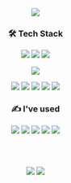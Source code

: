 <!--
**MinjungShin/MinjungShin** is a ✨ _special_ ✨ repository because its `README.md` (this file) appears on your GitHub profile.

Here are some ideas to get you started:

- 🔭 I’m currently working on ...
- 🌱 I’m currently learning ...
- 👯 I’m looking to collaborate on ...
- 🤔 I’m looking for help with ...
- 💬 Ask me about ...
- 📫 How to reach me: ...
- 😄 Pronouns: ...
- ⚡ Fun fact: ...
-->

<p align="center">
  <img src="https://capsule-render.vercel.app/api?type=waving&color=timeAuto&height=300&section=header&text=Minjung%20Shin&fontSize=70&animation=fadeIn&fontColor=ffffff" />
</p>

<h3 align = "center"> 🛠 Tech Stack </h3>
<p align = "center">
  <img src="https://img.shields.io/badge/Kotlin-7F52FF?style=flat-square&logo=kotlin&logoColor=white"> 
  <img src="https://img.shields.io/badge/Java-007396?style=flat-square&logo=java&logoColor=white">
  <img src="https://img.shields.io/badge/Python-3776AB?style=flat-square&logo=python&logoColor=white">
</p>
<p align = "center">
  <img src="https://img.shields.io/badge/Android-3DDC84?style=flat-square&logo=Android&logoColor=white"/>
</p>
<p align = "center">
  <img src="https://img.shields.io/badge/Node.js-339933?style=flat-square&logo=Node.js&logoColor=white">
  <img src="https://img.shields.io/badge/Express-000000?style=flat-square&logo=express&logoColor=white">
  <img src="https://img.shields.io/badge/Spring-6DB33F?style=flat-square&logo=spring&logoColor=white">
  <img src="https://img.shields.io/badge/MySQL-4479A1?style=flat-square&logo=mysql&logoColor=white"> 
  <img src="https://img.shields.io/badge/Postman-FF6C37?style=flat-square&logo=postman&logoColor=white">
</p>

<h3 align = "center"> ✍ I've used </h3>
<p align = "center">
  <img src="https://img.shields.io/badge/Github-181717?style=flat-square&logo=github&logoColor=white">
  <img src="https://img.shields.io/badge/git-F05032?style=flat-square&logo=git&logoColor=white">
  <img src="https://img.shields.io/badge/Notion-000000?style=flat-square&logo=notion&logoColor=white">
  <img src="https://img.shields.io/badge/Slack-4A154B?style=flat-square&logo=Slack&logoColor=white">
  <img src="https://img.shields.io/badge/Kaggle-20BEFF?style=flat-square&logo=kaggle&logoColor=white">
</p>

</br> </br>

<div align="center">
  <img src="https://github-readme-stats.vercel.app/api?username=MinjungShin&show_icons=true">
  <img src="https://github-readme-stats.vercel.app/api/top-langs/?username=MinjungShin&show_icons=true&hide_border=true&title_color=004386&icon_color=004386&layout=compact">
</div>
